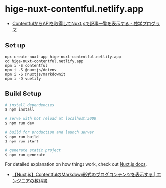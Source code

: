 # hige-nuxt-contentful.netlify.app

* [ContentfulからAPIを取得してNuxt\.jsで記事一覧を表示する \- 独学プログラマ](https://blog.cloud-acct.com/posts/blog-contentful-api)

## Set up

```shell
npx create-nuxt-app hige-nuxt-contentful.netlify.app
cd hige-nuxt-contentful.netlify.app
npm i -S contentful
npm i -S @nuxtjs/dotenv
npm i -S @nuxtjs/markdownit
npm i -D vuetify
```

## Build Setup

```bash
# install dependencies
$ npm install

# serve with hot reload at localhost:3000
$ npm run dev

# build for production and launch server
$ npm run build
$ npm run start

# generate static project
$ npm run generate
```

For detailed explanation on how things work, check out [Nuxt.js docs](https://nuxtjs.org).

* [【Nuxt\.js】ContentfulのMarkdown形式のブログコンテンツを表示する \| エンジニアの教科書](https://developers-book.com/2020/07/14/113/)

